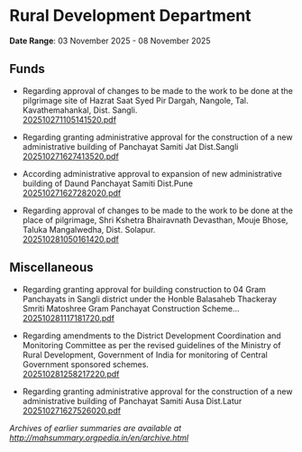 # Rural Development Department

**Date Range**: 03 November 2025 - 08 November 2025


## Funds
- Regarding approval of changes to be made to the work to be done at the pilgrimage site of Hazrat Saat Syed Pir Dargah, Nangole, Tal. Kavathemahankal, Dist. Sangli.\
  [202510271105141520.pdf](https://gr.maharashtra.gov.in/Site/Upload/Government%20Resolutions/English/202510271105141520.pdf)

- Regarding granting administrative approval for the construction of a new administrative building of Panchayat Samiti Jat Dist.Sangli\
  [202510271627413520.pdf](https://gr.maharashtra.gov.in/Site/Upload/Government%20Resolutions/English/202510271627413520.pdf)

- According administrative approval to expansion of new administrative building of Daund Panchayat Samiti Dist.Pune\
  [202510271627282020.pdf](https://gr.maharashtra.gov.in/Site/Upload/Government%20Resolutions/English/202510271627282020.pdf)

- Regarding approval of changes to be made to the work to be done at the place of pilgrimage, Shri Kshetra Bhairavnath Devasthan, Mouje Bhose, Taluka Mangalwedha, Dist. Solapur.\
  [202510281050161420.pdf](https://gr.maharashtra.gov.in/Site/Upload/Government%20Resolutions/English/202510281050161420.pdf)

## Miscellaneous
- Regarding granting approval for building construction to 04 Gram Panchayats in Sangli district under the Honble Balasaheb Thackeray Smriti Matoshree Gram Panchayat Construction Scheme...\
  [202510281117181720.pdf](https://gr.maharashtra.gov.in/Site/Upload/Government%20Resolutions/English/202510281117181720.pdf)

- Regarding amendments to the District Development Coordination and Monitoring Committee as per the revised guidelines of the Ministry of Rural Development, Government of India for monitoring of Central Government sponsored schemes.\
  [202510281258217220.pdf](https://gr.maharashtra.gov.in/Site/Upload/Government%20Resolutions/English/202510281258217220.pdf)

- Regarding granting administrative approval for the construction of a new administrative building of Panchayat Samiti Ausa  Dist.Latur\
  [202510271627526020.pdf](https://gr.maharashtra.gov.in/Site/Upload/Government%20Resolutions/English/202510271627526020.pdf)


*Archives of earlier summaries are available at http://mahsummary.orgpedia.in/en/archive.html*